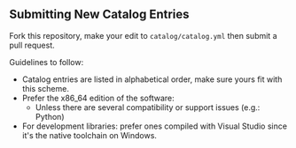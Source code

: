 Submitting New Catalog Entries
------------------------------

Fork this repository, make your edit to `catalog/catalog.yml` then submit a
pull request.

Guidelines to follow:

* Catalog entries are listed in alphabetical order, make sure yours fit with
  this scheme.
* Prefer the x86_64 edition of the software:
  + Unless there are several compatibility or support issues (e.g.: Python)
* For development libraries: prefer ones compiled with Visual Studio since it's
  the native toolchain on Windows.
